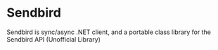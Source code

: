 # Sendbird
Sendbird is sync/async .NET client, and a portable class library for the Sendbird API (Unofficial Library)
